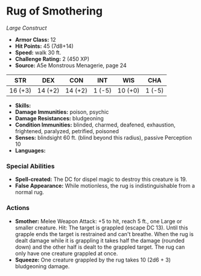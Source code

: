 # Rug of Smothering

*Large* *Construct*

- **Armor Class:** 12
- **Hit Points:** 45 (7d8+14)
- **Speed:** walk 30 ft.
- **Challenge Rating:** 2 (450 XP)
- **Source:** A5e Monstrous Menagerie, page 24

| STR | DEX | CON | INT | WIS | CHA |
| --- | --- | --- | --- | --- | --- |
| 16 (+3) | 14 (+2) | 14 (+2) | 1 (-5) | 10 (+0) | 1 (-5) |

- **Skills:** 
- **Damage Immunities:** poison, psychic
- **Damage Resistances:** bludgeoning
- **Condition Immunities:** blinded, charmed, deafened, exhaustion, frightened, paralyzed, petrified, poisoned
- **Senses:** blindsight 60 ft. (blind beyond this radius), passive Perception 10
- **Languages:** 

### Special Abilities

- **Spell-created:** The DC for dispel magic to destroy this creature is 19.
- **False Appearance:** While motionless, the rug is indistinguishable from a normal rug.

### Actions

- **Smother:** Melee Weapon Attack: +5 to hit, reach 5 ft., one Large or smaller creature. Hit: The target is grappled (escape DC 13). Until this grapple ends  the target is restrained and can't breathe. When the rug is dealt damage while it is grappling  it takes half the damage (rounded down) and the other half is dealt to the grappled target. The rug can only have one creature grappled at once.
- **Squeeze:** One creature grappled by the rug takes 10 (2d6 + 3) bludgeoning damage.


